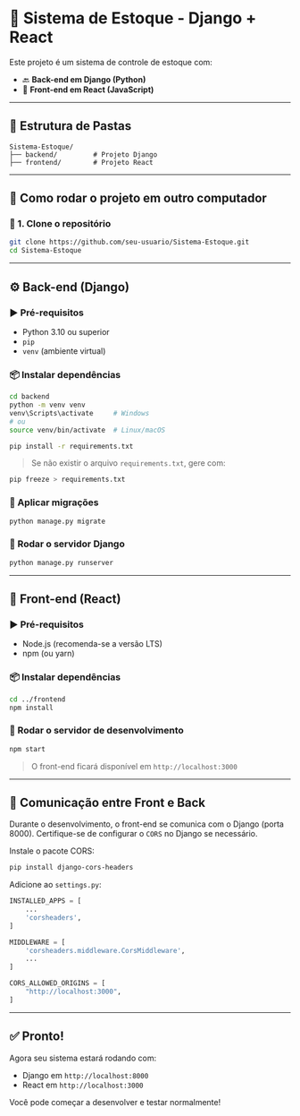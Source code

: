 # 🧾 Sistema de Estoque - Django + React

Este projeto é um sistema de controle de estoque com:

- 🔙 **Back-end em Django (Python)**
- 🎨 **Front-end em React (JavaScript)**

---

## 📁 Estrutura de Pastas

```
Sistema-Estoque/
├── backend/         # Projeto Django
├── frontend/        # Projeto React
```

---

## 🚀 Como rodar o projeto em outro computador

### 🔧 1. Clone o repositório

```bash
git clone https://github.com/seu-usuario/Sistema-Estoque.git
cd Sistema-Estoque
```

---

## ⚙️ Back-end (Django)

### ▶️ Pré-requisitos

- Python 3.10 ou superior
- `pip`
- `venv` (ambiente virtual)

### 📦 Instalar dependências

```bash
cd backend
python -m venv venv
venv\Scripts\activate     # Windows
# ou
source venv/bin/activate  # Linux/macOS

pip install -r requirements.txt
```

> Se não existir o arquivo `requirements.txt`, gere com:

```bash
pip freeze > requirements.txt
```

### 🔄 Aplicar migrações

```bash
python manage.py migrate
```

### 🚀 Rodar o servidor Django

```bash
python manage.py runserver
```

---

## 🎨 Front-end (React)

### ▶️ Pré-requisitos

- Node.js (recomenda-se a versão LTS)
- npm (ou yarn)

### 📦 Instalar dependências

```bash
cd ../frontend
npm install
```

### 🚀 Rodar o servidor de desenvolvimento

```bash
npm start
```

> O front-end ficará disponível em `http://localhost:3000`

---

## 🔗 Comunicação entre Front e Back

Durante o desenvolvimento, o front-end se comunica com o Django (porta 8000). Certifique-se de configurar o `CORS` no Django se necessário.

Instale o pacote CORS:

```bash
pip install django-cors-headers
```

Adicione ao `settings.py`:

```python
INSTALLED_APPS = [
    ...
    'corsheaders',
]

MIDDLEWARE = [
    'corsheaders.middleware.CorsMiddleware',
    ...
]

CORS_ALLOWED_ORIGINS = [
    "http://localhost:3000",
]
```

---

## ✅ Pronto!

Agora seu sistema estará rodando com:

- Django em `http://localhost:8000`
- React em `http://localhost:3000`

Você pode começar a desenvolver e testar normalmente!
